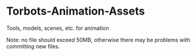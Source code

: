 # Torbots-Animation-Assets
Tools, models, scenes, etc. for animation

Note: no file should exceed 50MB, otherwise there may be problems with committing new files.